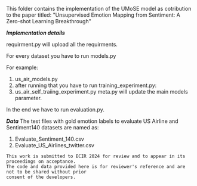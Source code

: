 This folder contains the implementation of the UMoSE model as cotribution to the paper titled: "Unsupervised Emotion Mapping from Sentiment: A Zero-shot Learning Breakthrough"



***Implementation details***

requirment.py will upload all the requirments.

For every dataset you have to run models.py

For example:
1) us_air_models.py
2) after running that you have to run training_experiment.py:
3) us_air_self_traiing_experiment.py
meta.py will update the main models parameter.
 
In the end we have to run evaluation.py.


***Data***
The test files with gold emotion labels to evaluate US Airline and Sentiment140 datasets are named as:
1) Evaluate_Sentiment_140.csv
2) Evaluate_US_Airlines_twitter.csv

~~~~~~~~~~~~~~~~~~~~~~~~~~~~~~~~~~~~~~~~~~~~~~~~~~~~~~~~~~~~~~~~~~~~~~~~~~~~~~~~~~~~~~~~~~~~~~~~~~~
This work is submitted to ECIR 2024 for review and to appear in its proceedings on acceptance. 
The code and data provided here is for reviewer's reference and are not to be shared without prior 
consent of the developers. 
~~~~~~~~~~~~~~~~~~~~~~~~~~~~~~~~~~~~~~~~~~~~~~~~~~~~~~~~~~~~~~~~~~~~~~~~~~~~~~~~~~~~~~~~~~~~~~~~~~~
